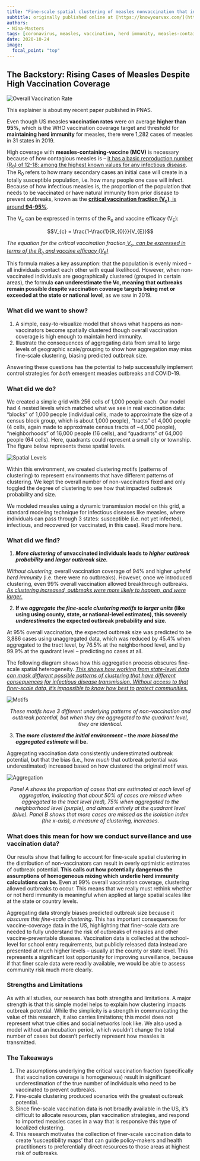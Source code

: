```yaml
---
title: "Fine-scale spatial clustering of measles nonvaccination that increases outbreak potential is obscured by aggregated reporting data"
subtitle: originally published online at [https://knowyourvax.com/](https://knowyourvax.com/2020/10/26/fine-scale-spatial-clustering-of-measles-nonvaccination-that-increases-outbreak-potential-is-obscured-by-aggregated-reporting-data/)
authors:
- Nina-Masters
tags: [coronavirus, measles, vaccination, herd immunity, measles-containing-vaccine]
date: 2020-10-24
image:
  focal_point: "top"
---
```

## The Backstory: Rising Cases of Measles Despite High Vaccination Coverage

![Overall Vaccination Rate](pnas_1.png)

This explainer is about my recent paper published in PNAS.

Even though US measles **vaccination rates** were on average **higher than 95%**, which is the WHO vaccination coverage target and threshold for **maintaining herd immunity** for measles, there were 1,282 cases of measles in 31 states in 2019.

High coverage with **measles-containing-vaccine (MCV)** is necessary because of how contagious measles is – [it has a basic reproduction number (R<sub>0</sub>) of 12-18: among the highest known values for any infectious disease](https://www.who.int/immunization/newsroom/multimedia/Chapter_1.pdf?ua=1#:~:text=The%20basic%20reproduction%20number%2C%20Ro,infectious%20communicable%20disease%20%5B18%5D.). The R<sub>0</sub> refers to how many secondary cases an initial case will create in a totally susceptible population, i.e. how many people one case will infect. Because of how infectious measles is, the proportion of the population that needs to be vaccinated or have natural immunity from prior disease to prevent outbreaks, known as the [**critical vaccination fraction (V<sub>c</sub>)**, is around **94-95%**](https://www.ncbi.nlm.nih.gov/pmc/articles/PMC2988255/#:~:text=Hence%2C%20early%20estimates%20suggest%20that,of%20life%20(WHO%202003).).

The V<sub>c</sub> can be expressed in terms of the R<sub>o</sub> and vaccine efficacy (V<sub>E</sub>):


$$V_{c} = \frac{1-\frac{1}{R_{0}}}{V_{E}}$$ 


*The equation for the critical vaccination fraction[ V<sub>c</sub>, can be expressed in terms of the R<sub>o</sub> and vaccine efficacy (V<sub>E</sub>)](https://www.sciencedirect.com/science/article/abs/pii/S0025556402001293#:~:text=The%20critical%20vaccination%20fractions%20are,starting%20point%20for%20disease%20elimination.)*

This formula makes a key assumption: that the population is evenly mixed – all individuals contact each other with equal likelihood. However, when non-vaccinated individuals are geographically clustered (grouped in certain areas), the formula **can underestimate the Vc, meaning that outbreaks remain possible despite vaccination coverage targets being met or exceeded at the state or national level**, as we saw in 2019.

### What did we want to show?
1.	A simple, easy-to-visualize model that shows what happens as non-vaccinators become spatially clustered though overall vaccination coverage is high enough to maintain herd immunity.
2.	Illustrate the consequences of aggregating data from small to large levels of geographic scale/grouping to show how aggregation may miss fine-scale clustering, biasing predicted outbreak size.

Answering these questions has the potential to help successfully implement control strategies for *both* emergent measles outbreaks and COVID-19.

### What did we do?
We created a simple grid with 256 cells of 1,000 people each. Our model had 4 nested levels which matched what we see in real vaccination data: “blocks” of 1,000 people (individual cells, made to approximate the size of a census block group, which is about 1,000 people), “tracts” of 4,000 people (4 cells, again made to approximate census tracts of ~4,000 people), “neighborhoods” of 16,000 people (16 cells), and “quadrants” of 64,000 people (64 cells). Here, quadrants could represent a small city or township. The figure below represents these spatial levels.

![Spatial Levels](pnas_2.png)

Within this environment, we created clustering motifs (patterns of clustering) to represent environments that have different patterns of clustering. We kept the overall number of non-vaccinators fixed and only toggled the degree of clustering to see how that impacted outbreak probability and size.

We modeled measles using a dynamic transmission model on this grid, a standard modeling technique for infectious diseases like measles, where individuals can pass through 3 states: susceptible (i.e. not yet infected), infectious, and recovered (or vaccinated, in this case). Read more here.

### What did we find?
1. **<i>More clustering</i> of unvaccinated individuals leads to *higher outbreak probability* and <i>larger outbreak size.</i>**

*Without clustering,* overall vaccination coverage of 94% and higher *upheld herd immunity* (i.e. there were no outbreaks). However, once we introduced clustering, even 99% overall vaccination allowed breakthrough outbreaks. <i><u>As clustering increased, outbreaks were more likely to happen, and were larger.</u></i>

2. **If we *aggregate the fine-scale clustering motifs to larger units* (like using using county, state, or national-level estimates), this severely *underestimates* the expected outbreak probability and size.**

At 95% overall vaccination, the expected outbreak size was predicted to be 3,886 cases using unaggregated data, which was reduced by 45.4% when aggregated to the tract level, by 76.5% at the neighborhood level, and by 99.9% at the quadrant level – predicting no cases at all.  

The following diagram shows how this aggregation process obscures fine-scale spatial heterogeneity. <i><u>This shows how working from state-level data can mask different possible patterns of clustering that have different consequences for infectious disease transmission. Without access to that finer-scale data, it’s impossible to know how best to protect communities. </u></i>

![Motifs](pnas_3.png)

<p style="text-align: center;"><i>These motifs have 3 different underlying patterns of non-vaccination and outbreak potential, but when they are aggregated to the quadrant level, they are identical.</i></p>

3. **The *more clustered the initial environment* – the *more biased the aggregated estimate* will be.**

Aggregating vaccination data consistently underestimated outbreak potential, but that the bias (i.e., how *much* that outbreak potential was underestimated) increased based on how clustered the original motif was.

![Aggregation](pnas_4.png)

<p style="text-align: center;"><i>Panel A shows the proportion of cases that are estimated at each level of aggregation, indicating that about 50% of cases are missed when aggregated to the tract level (red), 75% when aggregated to the neighborhood level (purple), and almost entirely at the quadrant level (blue). Panel B shows that more cases are missed as the isolation index (the x-axis), a measure of clustering, increases.</i></p>


### What does this mean for how we conduct surveillance and use vaccination data?

Our results show that failing to account for fine-scale spatial clustering in the distribution of non-vaccinators can result in overly optimistic estimates of outbreak potential. **This calls out how potentially dangerous the assumptions of homogeneous mixing which underlie herd immunity calculations can be.** Even at 99% overall vaccination coverage, clustering allowed outbreaks to occur. This means that we really must rethink whether or not herd immunity is meaningful when applied at large spatial scales like at the state or country levels.

Aggregating data strongly biases predicted outbreak size because it *obscures this fine-scale clustering.* This has important consequences for vaccine-coverage data in the US, highlighting that finer-scale data are needed to fully understand the risk of outbreaks of measles and other vaccine-preventable diseases. Vaccination data is collected at the school-level for school entry requirements, but publicly released data instead are presented at much higher levels – usually at the county or state level. This represents a significant lost opportunity for improving surveillance, because if that finer scale data were readily available, we would be able to assess community risk much more clearly. 

### Strengths and Limitations
As with all studies, our research has both strengths and limitations. A major strength is that this simple model helps to explain how clustering impacts outbreak potential. While the simplicity is a strength in communicating the value of this research, it also carries limitations; this model does not represent what true cities and social networks look like. We also used a model without an incubation period, which wouldn’t change the total number of cases but doesn’t perfectly represent how measles is transmitted.

### The Takeaways
1. The assumptions underlying the critical vaccination fraction (specifically that vaccination coverage is homogeneous) result in significant underestimation of the true number of individuals who need to be vaccinated to prevent outbreaks.
2.	Fine-scale clustering produced scenarios with the greatest outbreak potential.
3.	Since fine-scale vaccination data is not broadly available in the US, it’s difficult to allocate resources, plan vaccination strategies, and respond to imported measles cases in a way that is responsive this type of localized clustering.
4.	This research motivates the collection of finer-scale vaccination data to create ‘susceptibility maps’ that can guide policy-makers and health practitioners to preferentially direct resources to those areas at highest risk of outbreaks.
